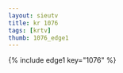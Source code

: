 ```yaml
--- 
layout: sieutv
title: kr 1076
tags: [krtv]
thumb: 1076_edge1
---
```

{% include edge1 key="1076" %} 
